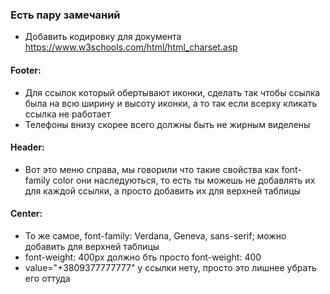 ### Есть пару замечаний

- Добавить кодировку для документа https://www.w3schools.com/html/html_charset.asp

#### Footer:
- Для ссылок который обертывают иконки, сделать так чтобы ссылка была на всю ширину и высоту иконки, а то так если всерху кликать ссылка не работает
- Телефоны внизу скорее всего должны быть не жирным виделены

#### Header:
- Вот это меню справа, мы говорили что такие свойства как font-family color они наследуються, то есть ты можешь не добавлять их для каждой ссылки, а просто добавить их для верхней таблицы

#### Center:
- То же самое, font-family: Verdana, Geneva, sans-serif;  можно добавить для верхней таблицы
- font-weight: 400px должно бть просто font-weight: 400
- value="+3809377777777" у ссылки нету, просто это лишнее убрать его оттуда
